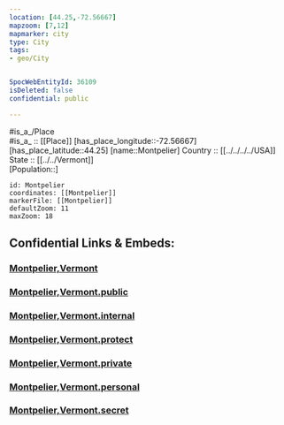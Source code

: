 ```yaml
---
location: [44.25,-72.56667] 
mapzoom: [7,12] 
mapmarker: city 
type: City
tags:
- geo/City


SpocWebEntityId: 36109
isDeleted: false
confidential: public

---
```

#is_a_/Place  
#is_a_ :: [[Place]] 
[has_place_longitude::-72.56667] 
[has_place_latitude::44.25] 
[name::Montpelier] 
Country :: [[../../../../USA]]  
State :: [[../../Vermont]]  
[Population::] 



```leaflet
id: Montpelier
coordinates: [[Montpelier]] 
markerFile: [[Montpelier]] 
defaultZoom: 11 
maxZoom: 18
```


## Confidential Links & Embeds: 

### [Montpelier,Vermont](/_Standards/Earth/Continent/America~North/USA/USA~Eastern/Vermont/counties~Vermont/Washington,Vermont,County/cities~Washington,VT/Montpelier,Vermont.md) 

### [Montpelier,Vermont.public](/_public/Earth/Continent/America~North/USA/USA~Eastern/Vermont/counties~Vermont/Washington,Vermont,County/cities~Washington,VT/Montpelier,Vermont.public.md) 

### [Montpelier,Vermont.internal](/_internal/Earth/Continent/America~North/USA/USA~Eastern/Vermont/counties~Vermont/Washington,Vermont,County/cities~Washington,VT/Montpelier,Vermont.internal.md) 

### [Montpelier,Vermont.protect](/_protect/Earth/Continent/America~North/USA/USA~Eastern/Vermont/counties~Vermont/Washington,Vermont,County/cities~Washington,VT/Montpelier,Vermont.protect.md) 

### [Montpelier,Vermont.private](/_private/Earth/Continent/America~North/USA/USA~Eastern/Vermont/counties~Vermont/Washington,Vermont,County/cities~Washington,VT/Montpelier,Vermont.private.md) 

### [Montpelier,Vermont.personal](/_personal/Earth/Continent/America~North/USA/USA~Eastern/Vermont/counties~Vermont/Washington,Vermont,County/cities~Washington,VT/Montpelier,Vermont.personal.md) 

### [Montpelier,Vermont.secret](/_secret/Earth/Continent/America~North/USA/USA~Eastern/Vermont/counties~Vermont/Washington,Vermont,County/cities~Washington,VT/Montpelier,Vermont.secret.md)

